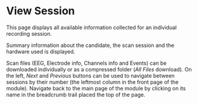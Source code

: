 # View Session

This page displays all available information collected for an individual recording session.

Summary information about the candidate, the scan session and the hardware used is displayed.

Scan files (EEG, Electrode info, Channels info and Events) can be downloaded individually or as a compressed folder (*All Files* download).
On the left, *Next* and *Previous* buttons can be used to navigate between sessions by their number (the leftmost column in the front page of the module). Navigate back to the main page of the module by clicking on its name in the breadcrumb trail placed the top of the page.
